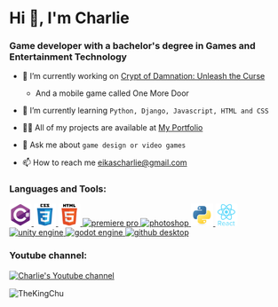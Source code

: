 <h1>Hi 👋, I'm Charlie</h1>
<h3>Game developer with a bachelor's degree in Games and Entertainment Technology</h3>

- 🔭 I’m currently working on [Crypt of Damnation: Unleash the Curse](https://thekingcharlie.itch.io/crypt-of-damnation)
    * And a mobile game called One More Door

- 🌱 I’m currently learning `Python, Django, Javascript, HTML and CSS`

- 👨‍💻 All of my projects are available at [My Portfolio](https://eikascharlie-ed2fdac3c59f.herokuapp.com/)

- 💬 Ask me about `game design or video games`

- 📫 How to reach me eikascharlie@gmail.com


<h3 align="left">Languages and Tools:</h3>
<p align="left"> 
  <a href="https://www.w3schools.com/cs/" target="_blank" rel="noreferrer"> 
    <img src="https://raw.githubusercontent.com/devicons/devicon/master/icons/csharp/csharp-original.svg" alt="csharp" width="40" height="40"/> 
  </a> 
  <a href="https://www.w3schools.com/css/" target="_blank" rel="noreferrer"> 
    <img src="https://raw.githubusercontent.com/devicons/devicon/master/icons/css3/css3-original-wordmark.svg" alt="css3" width="40" height="40"/> 
  </a> 
  <a href="https://www.w3.org/html/" target="_blank" rel="noreferrer"> 
    <img src="https://raw.githubusercontent.com/devicons/devicon/master/icons/html5/html5-original-wordmark.svg" alt="html5" width="40" height="40"/> 
  </a> 
  <a href="https://www.adobe.com/no/products/premiere.html?promoid=HM85X74W&mv=other" target="_blank" rel="noreferrer">
    <img src="https://www.adobe.com/content/dam/acom/one-console/icons_rebrand/pr_appicon.svg" alt="premiere pro" width="40" height="40"/>
  </a>
  <a href="https://www.photoshop.com/en" target="_blank" rel="noreferrer"> 
    <img src="https://www.adobe.com/content/dam/acom/one-console/icons_rebrand/ps_appicon.svg" alt="photoshop" width="40" height="40"/> 
  </a> 
  <a href="https://www.python.org" target="_blank" rel="noreferrer"> 
    <img src="https://raw.githubusercontent.com/devicons/devicon/master/icons/python/python-original.svg" alt="python" width="40" height="40"/> 
  </a> 
  <a href="https://reactjs.org/" target="_blank" rel="noreferrer"> 
    <img src="https://raw.githubusercontent.com/devicons/devicon/master/icons/react/react-original-wordmark.svg" alt="react" width="40" height="40"/> 
  </a> 
  <a href="https://unity.com/" target="_blank" rel="noreferrer"> 
    <img src="https://cdn.sanity.io/images/fuvbjjlp/production/36cbc8ae92c7711afb9ab1ec9f7174863f4d7c19-22x24.svg" alt="unity engine" width="40" height="40"/> 
  </a>
  <a href="https://godotengine.org/" target="_blank" rel="noreferrer">
    <img src="https://godotengine.org/assets/logo_dark.svg" alt="godot engine" width="100" height="40" />
  </a>
  <a href="https://desktop.github.com/" target="_blank" rel="noreferrer">
    <img src="https://desktop.github.com/images/desktop-icon.svg" alt="github desktop" width="40" height="40" />
  </a>
</p>

<h3 align="left">Youtube channel:</h3>
<p align="left">
  <a href="https://www.youtube.com/channel/UCLOiIE3QM2ox3Ix5eJhBVDQ" target="blank">
    <img align="center" src="https://raw.githubusercontent.com/rahuldkjain/github-profile-readme-generator/master/src/images/icons/Social/youtube.svg"   
      alt="Charlie's Youtube channel" height="30" width="40" />
  </a>
</p>

<p>
  <img align="center" src="https://github-readme-stats.vercel.app/api/top-langs?username=TheKingChu&show_icons=true&theme=dracula&locale=en&layout=compact" alt="TheKingChu" /></p>
